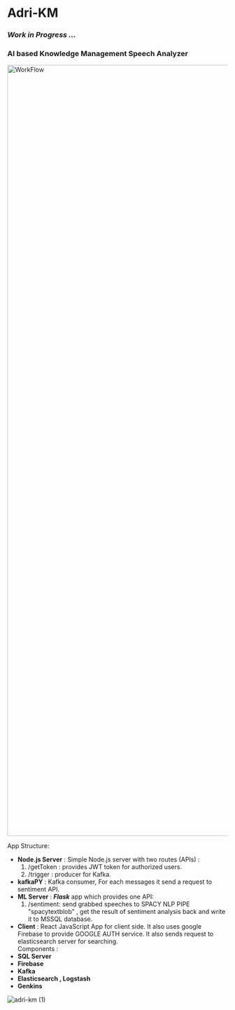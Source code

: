 # Adri-KM
### ***Work in Progress ...***
### AI based Knowledge Management Speech Analyzer
<img width="1760" alt="WorkFlow" src="https://github.com/farshin-code/adriKM/assets/76722711/79c25c6e-0c08-42f9-a78d-c5fbda5d9acc">




App Structure:

 - **Node.js Server** : Simple Node.js server with two routes (APIs) :
	 1)  /getToken : provides JWT token for authorized users.
	 2) /trigger : producer for Kafka. 
 - **kafkaPY** :  Kafka consumer, For each messages it send a request to sentiment API.
 - **ML Server** : ***Flask*** app which provides one API:
	 1) /sentiment: send grabbed speeches to SPACY NLP PIPE  "spacytextblob" , get the result of sentiment analysis back and write it to MSSQL database.
 - **Client** : React JavaScript App for client side. It also uses google Firebase to provide GOOGLE AUTH service. It also sends request to elasticsearch server for searching.  
 Components :
 - **SQL Server**
 - **Firebase**
 - **Kafka**
 - **Elasticsearch , Logstash**
 - **Genkins**


 ![adri-km (1)](https://github.com/farshin-code/adriKM/assets/76722711/2701a5fe-3fe9-40d7-b32f-bfe2ee264f21)


 
